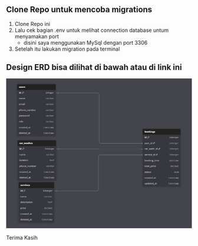 
## Clone Repo untuk mencoba migrations
1. Clone Repo ini
2. Lalu cek bagian .env untuk melihat connection database untum menyamakan port
   - disini saya menggunakan MySql dengan port 3306
3. Setelah itu lakukan migration pada terminal

## Design ERD bisa dilihat di bawah atau di link ini
![Design ERD](https://github.com/yumayko/CarWash_Booking/blob/master/resources/image/ERD.png)

Terima Kasih
